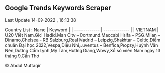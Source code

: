 

## Google Trends Keywords Scraper 
 
Last Update 14-09-2022 , 16:13:38

Country List :
 Name  | Keyword |
| ------------- | ------------- |
| VIETNAM | U20 Việt Nam,Gigi Hadid,Man City – Dortmund,Maccabi Haifa – PSG,Milan – Dinamo,Chelsea – RB Salzburg,Real Madrid – Leipzig,Shakhtar – Celtic,Điểm chuẩn Đại học 2022,Vespa,Diệu Nhi,Juventus – Benfica,Propzy,Huỳnh Văn Nén,Dương Cẩm Lynh,Mỹ Tâm,Hương Giang,Wowy,Xổ số miền Nam ngày 13 tháng 9,Cần Thơ |



© Abdul Muttaqin 
